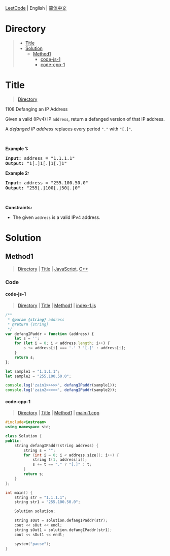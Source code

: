 [LeetCode](../README.md) | English | [简体中文](./README.CN.md)

# Directory

>- [Title](#Title)
>- [Solution](#Solution)
>    - [Method1](#Method1)
>        - [code-js-1](#code-js-1)
>        - [code-cpp-1](#code-cpp-1)

# Title

>[Directory](#Directory)

1108&nbsp;Defanging an IP Address

<p>Given a valid (IPv4) IP <code>address</code>, return a defanged version of that IP address.</p>

<p>A <em>defanged&nbsp;IP address</em>&nbsp;replaces every period <code>&quot;.&quot;</code> with <code>&quot;[.]&quot;</code>.</p>

<p>&nbsp;</p>
<p><strong class="example">Example 1:</strong></p>
<pre><strong>Input:</strong> address = "1.1.1.1"
<strong>Output:</strong> "1[.]1[.]1[.]1"
</pre><p><strong class="example">Example 2:</strong></p>
<pre><strong>Input:</strong> address = "255.100.50.0"
<strong>Output:</strong> "255[.]100[.]50[.]0"
</pre>
<p>&nbsp;</p>
<p><strong>Constraints:</strong></p>

<ul>
	<li>The given <code>address</code> is a valid IPv4 address.</li>
</ul>

# Solution

## Method1

>[Directory](#Directory) | [Title](#Title) | [JavaScript](#code-js-1), [C++](#code-cpp-1)

### Code

#### code-js-1

>[Directory](#Directory) | [Title](#Title) | [Method1](#Method1) | [index-1.js](./index-1.js "index-1.js")

```JavaScript
/**
 * @param {string} address
 * @return {string}
 */
var defangIPaddr = function (address) {
    let s = '';
    for (let i = 0; i < address.length; i++) {
        s += address[i] === '.' ? '[.]' : address[i];
    }
    return s;
};

let sample1 = "1.1.1.1";
let sample2 = "255.100.50.0";

console.log('zain1>>>>>', defangIPaddr(sample1));
console.log('zain2>>>>>', defangIPaddr(sample2));

```

#### code-cpp-1

>[Directory](#Directory) | [Title](#Title) | [Method1](#Method1) | [main-1.cpp](./main-1.cpp "main-1.cpp")

```C++
#include<iostream>
using namespace std;

class Solution {
public:
    string defangIPaddr(string address) {
        string s = "";
        for (int i = 0; i < address.size(); i++) {
            string t(1, address[i]);
            s += t == "." ? "[.]" : t;
        }
        return s;
    }
};

int main() {
    string str = "1.1.1.1";
    string str1 = "255.100.50.0";

    Solution solution;

    string sOut = solution.defangIPaddr(str);
    cout << sOut << endl;
    string sOut1 = solution.defangIPaddr(str1);
    cout << sOut1 << endl;

    system("pause");
}
```

